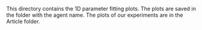 This directory contains the 1D parameter fitting plots. The plots are saved in the folder with the agent name. The plots of our experiments are in the Article folder.
